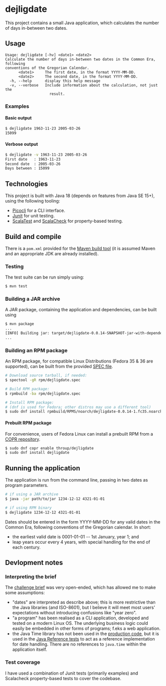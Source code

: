 # dejligdate

This project contains a small Java application, which calculates the number of days in-between two dates.

## Usage
```
Usage: dejligdate [-hv] <date1> <date2>
Calculate the number of days in-between two dates in the Common Era, following
conventions of the Gregorian Calendar.
      <date1>     The first date, in the format YYYY-MM-DD.
      <date2>     The second date, in the format YYYY-MM-DD.
  -h, --help      display this help message
  -v, --verbose   Include information about the calculation, not just the
                    result.
```

### Examples

#### Basic output
```sh
$ dejligdate 1963-11-23 2005-03-26
15099
```

#### Verbose output
```sh
$ dejligdate -v 1963-11-23 2005-03-26
First date   : 1963-11-23
Second date  : 2005-03-26
Days between : 15099
```

## Technologies
This project is built with Java 18 (depends on features from Java SE 15+), using the following tooling:

- [Picocli](https://picocli.info/) for a CLI interface.
- [Junit](https://junit.org/) for unit testing.
- [ScalaTest](https://www.scalatest.org/) and [ScalaCheck](https://scalacheck.org/) for property-based testing.

## Build and compile
There is a `pom.xml` provided for the [Maven build tool](https://maven.apache.org/) (it is assumed Maven and an appropriate JDK are already installed).

### Testing
The test suite can be run simply using:

```sh
$ mvn test
```

### Building a JAR archive
A JAR package, containing the application and dependencies, can be built using

```sh
$ mvn package
...
[INFO] Building jar: target/dejligdate-0.0.14-SNAPSHOT-jar-with-dependencies.jar
...
```

### Building an RPM package
An RPM package, for compatible Linux Distributions (Fedora 35 & 36 are supported), can be built from the provided [SPEC file](rpm/dejligdate.spec).

```sh
# Download source tarball, if needed:
$ spectool -gR rpm/dejligdate.spec

# Build RPM package:
$ rpmbuild -ba rpm/dejligdate.spec

# Install RPM package:
# (dnf is used for Fedora; other distros may use a different tool)
$ sudo dnf install rpmbuild/RPMS/noarch/dejligdate-0.0.14-1.fc35.noarch.rpm
```

#### Prebuilt RPM package
For convenience, users of Fedora Linux can install a prebuilt RPM from a [COPR repository](https://copr.fedorainfracloud.org/coprs/throup/dejligdate/).

```sh
$ sudo dnf copr enable throup/dejligdate
$ sudo dnf install dejligdate
```

## Running the application
The application is run from the command line, passing in two dates as program parameters.

```sh
# if using a JAR archive
$ java -jar path/to/jar 1234-12-12 4321-01-01

# if using RPM binary
$ dejligdate 1234-12-12 4321-01-01
```

Dates should be entered in the form YYYY-MM-DD for any valid dates in the Common Era, following conventions of the Gregorian calendar.
In short:
- the earliest valid date is 0001-01-01 -- 1st January, year 1; and
- leap years occur every 4 years, with special handling for the end of each century.

## Devlopment notes
### Interpreting the brief
The [challenge brief](challenge.md) was very open-ended, which has allowed me to make some assumptions:

- "dates" are interpreted as describe above; this is more restrictive than the Java libraries (and ISO-8601), but I believe it will meet most users' expectations without introducing confusions like "year zero".
- "a program" has been realised as a CLI application, developed and tested on a modern Linux OS. The underlying business logic could easily be embedded in other forms of programs; f.eks a web application.
- the Java Time library has not been used in the [production code](src/main), but it is used in the [Java Reference tests](src/test/scala/eu/throup/dejligdate/JavaReferencePropertyTests.scala) to act as a reference implementation for date handling. There are no references to `java.time` within the application itself. 

### Test coverage
I have used a combination of Junit tests (primarily examples) and Scalacheck property-based tests to cover the codebase.
